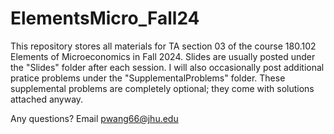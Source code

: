 # ElementsMicro_Fall24
This repository stores all materials for TA section 03 of the course 180.102 Elements of Microeconomics in Fall 2024. Slides are usually posted under the "Slides" folder after each session. I will also occasionally post additional pratice problems under the "SupplementalProblems" folder. These supplemental problems are completely optional; they come with solutions attached anyway.

Any questions? Email [pwang66@jhu.edu](mailto:pwang66@jhu.edu)
